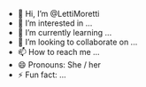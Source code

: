 - 👋 Hi, I’m @LettiMoretti
- 👀 I’m interested in ...
- 🌱 I’m currently learning ...
- 💞️ I’m looking to collaborate on ...
- 📫 How to reach me ...
- 😄 Pronouns: She / her
- ⚡ Fun fact: ...

<!---
LettiMoretti/LettiMoretti is a ✨ special ✨ repository because its `README.md` (this file) appears on your GitHub profile.
You can click the Preview link to take a look at your changes.
--->
